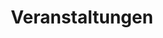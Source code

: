 ---
title: Veranstaltungen
type: landing
  
sections:

  - block: collection
    content:
      title: Veranstaltungen
      subtitle: "[Workshops](#workshops), [Vorträge](#talks), [Gäste](#guests)"
      text: 
      count: 0
      filters:
        author: ''
        category: ''
        exclude_featured: false
        publication_type: ''
        tag: 'empty'
        exclude_future: false
        exclude_past: false

  # - block: slider
  #   content:
  #     slides:
  #     - title: '[Workshops](#workshops)'
  #       content: 
  #       align: center
  #       background:
  #         image:
  #           filename: coders.jpg
  #           filters:
  #             brightness: 0.7
  #         position: right
  #         color: '#666'
  #     - title: '[Vorträge](#talks)'
  #       content: 
  #       align: center
  #       background:
  #         image:
  #           filename: contact.jpg
  #           filters:
  #             brightness: 0.7
  #         position: center
  #         color: '#555'
  #     - title: '[Gäste](#guests)'
  #       content: '@ CompPhil²MMAE'
  #       align: center
  #       background:
  #         image:
  #           filename: Logo_ResearchSemiar.png
  #           filters:
  #             brightness: 0.4
  #         position: center
  #         color: '#98AFC7' # '#333'
  #       # link:
  #       #   icon: graduation-cap
  #       #   icon_pack: fas
  #       #   text: Join Us
  #       #   url: '#news.cs'
  #   design:
  #     # Slide height is automatic unless you force a specific height (e.g. '400px')
  #     slide_height: '400px'
  #     is_fullscreen: false
  #     # Automatically transition through slides?
  #     loop: true
  #     # Duration of transition between slides (in ms)
  #     interval: 4000

  - block: collection
    id: workshops
    content:
      title: Workshops 
      subtitle: # 'des CompPhil²MMAE-Teams'
      text:   
      count: 0
      filters:
        author: ''
        category: ''
        exclude_featured: false
        publication_type: ''
        tag: Workshop
        exclude_future: false
        exclude_past: false
      offset: 0
      order: asc #desc
      page_type: event
      archive:
        enable: true
        text: Alle <strong>Workshops</strong> 
    design:
      columns: '2'
      view: compact # showcase

  - block: collection
    id: talks
    content:
      title: Vorträge 
      subtitle: # 'des CompPhil²MMAE-Teams'
      text:   
      count: 0
      filters:
        author: ''
        category: ''
        exclude_featured: false
        publication_type: ''
        tag: Vortrag
        exclude_future: false
        exclude_past: true
      offset: 0
      order: asc #desc
      page_type: event
      archive:
        enable: true
        text: Alle <strong>Vorträge</strong> 
    design:
      columns: '2'
      view: compact # showcase

  - block: collection
    id: guests
    content:
      title: Gäste 
      subtitle: '@ CompPhil²MMAE'
      text:   
      count: 0
      filters:
        author: ''
        category: ''
        exclude_featured: false
        publication_type: ''
        tag: Gastvortrag
        exclude_future: false
        exclude_past: true
      offset: 0
      order: asc # desc
      page_type: event
      archive:
        enable: true
        text: Alle <strong>Gastvorträge</strong> 
    design:
      columns: '2'
      view: compact # showcase

---